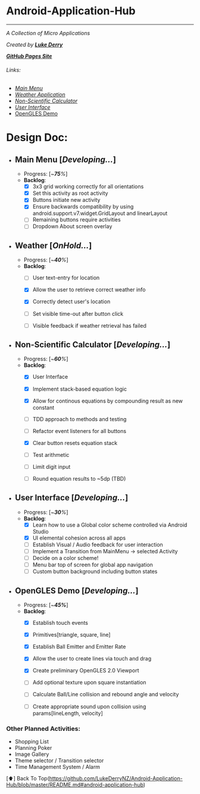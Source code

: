 # Android-Application-Hub  
_______________________________________________________________________________________________________________________________________
_A Collection of Micro Applications_  
  
_Created by_ [_**Luke Derry**_](https://www.linkedin.com/in/lukederry/)  

[_**GitHub Pages Site**_](https://lukederrynz.github.io/Android-Application-Hub/)

###### Links:  
 - [_Main Menu_](https://github.com/LukeDerryNZ/Android-Application-Hub/blob/master/README.md#main-menu-developing)  
 - [_Weather Application_](https://github.com/LukeDerryNZ/Android-Application-Hub/blob/master/README.md#weather-onhold)  
 - [_Non-Scientific Calculator_](https://github.com/LukeDerryNZ/Android-Application-Hub/blob/master/README.md#non-scientific-calculator-developing)  
 - [_User Interface_](https://github.com/LukeDerryNZ/Android-Application-Hub/blob/master/README.md#user-interface-developing)  
 - [ OpenGLES Demo ](https://github.com/LukeDerryNZ/Android-Application-Hub/blob/master/README.md#opengles-demo-developing)

# Design Doc:  

- ## Main Menu [_Developing..._]  
  - Progress: [_~**75**%_]  
  - **Backlog**:  
    - [x] 3x3 grid working correctly for all orientations
    - [x] Set this activity as root activity
    - [x] Buttons initiate new activity
    - [x] Ensure backwards compatibility by using android.support.v7.widget.GridLayout and linearLayout
    - [ ] Remaining buttons require activities  
    - [ ] Dropdown About screen overlay  
    
- ## Weather [_OnHold..._]  
  - Progress: [_~**40**%_]  
  - **Backlog**:  
    - [ ] User text-entry for location  
    - [x] Allow the user to retrieve correct weather info  
    - [x] Correctly detect user's location  
    - [ ] Set visible time-out after button click  
    - [ ] Visible feedback if weather retrieval has failed  
    
  
- ## Non-Scientific Calculator [_Developing..._]  
  - Progress: [_~**60**%_]  
  - **Backlog**:  
    - [x] User Interface  
    - [x] Implement stack-based equation logic  
    - [x] Allow for continous equations by compounding result as new constant  
    - [ ] TDD approach to methods and testing  
    - [ ] Refactor event listeners for all buttons  
    - [x] Clear button resets equation stack  
    - [ ] Test arithmetic  
    - [ ] Limit digit input  
    - [ ] Round equation results to ~5dp (TBD)  
  
  
- ## User Interface [_Developing..._]  
  - Progress: [_~**30**%_]  
  - **Backlog**:  
    - [x] Learn how to use a Global color scheme controlled via Android Studio  
    - [x] UI elemental cohesion across all apps  
    - [ ] Establish Visual / Audio feedback for user interaction  
    - [ ] Implement a Transition from MainMenu -> selected Activity  
    - [ ] Decide on a color scheme!  
    - [ ] Menu bar top of screen for global app navigation  
    - [ ] Custom button background including button states  
  
- ## OpenGLES Demo [_Developing..._]  
  - Progress: [_~**45%**_]  
  - **Backlog**:  
    - [x] Establish touch events  
    - [x] Primitives[triangle, square, line]  
    - [x] Establish Ball Emitter and Emitter Rate  
    - [x] Allow the user to create lines via touch and drag  
    - [x] Create preliminary OpenGLES 2.0 Viewport  
    - [ ] Add optional texture upon square instantiation  
    - [ ] Calculate Ball/Line collision and rebound angle and velocity  
    - [ ] Create appropriate sound upon collision using params[lineLength, velocity]  
  
    
### Other Planned Activities:  
- Shopping List  
- Planning Poker  
- Image Gallery  
- Theme selector / Transition selector  
- Time Management System  / Alarm  
  
  
[:arrow_up:] Back To Top(https://github.com/LukeDerryNZ/Android-Application-Hub/blob/master/README.md#android-application-hub)  

